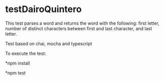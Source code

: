 # testDairoQuintero
This test  parses a word and returns the word with the following:
first letter, number of distinct characters between first and last character, and last letter.

Test based on chai, mocha and typescript

To execute the test:

*npm install

*npm test
